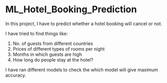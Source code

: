 # ML_Hotel_Booking_Prediction
In this project, I have to predict whether a hotel booking will cancel or not.

I have tried to find things like:
1. No. of guests from different countries
2. Prices of different types of rooms per night
3. Months in which guests are high
4. How long do people stay at the hotel?

I have ran different models to check the which model will give maximum accuracy.
